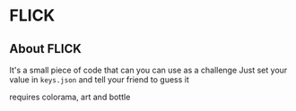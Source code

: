 # FLICK

## About FLICK
It's a small piece of code that can you can use as a challenge
Just set your value in `keys.json` and tell your friend to guess it 

requires colorama, art and bottle
